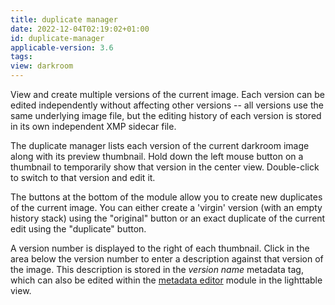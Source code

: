 ```yaml
---
title: duplicate manager
date: 2022-12-04T02:19:02+01:00
id: duplicate-manager
applicable-version: 3.6
tags:
view: darkroom
---
```


View and create multiple versions of the current image. Each version can be edited independently without affecting other versions -- all versions use the same underlying image file, but the editing history of each version is stored in its own independent XMP sidecar file.

The duplicate manager lists each version of the current darkroom image along with its preview thumbnail. Hold down the left mouse button on a thumbnail to temporarily show that version in the center view. Double-click to switch to that version and edit it.

The buttons at the bottom of the module allow you to create new duplicates of the current image. You can either create a 'virgin' version (with an empty history stack) using the "original" button or an exact duplicate of the current edit using the "duplicate" button.

A version number is displayed to the right of each thumbnail. Click in the area below the version number to enter a description against that version of the image. This description is stored in the _version name_ metadata tag, which can also be edited within the [metadata editor](./metadata-editor.md) module in the lighttable view.
